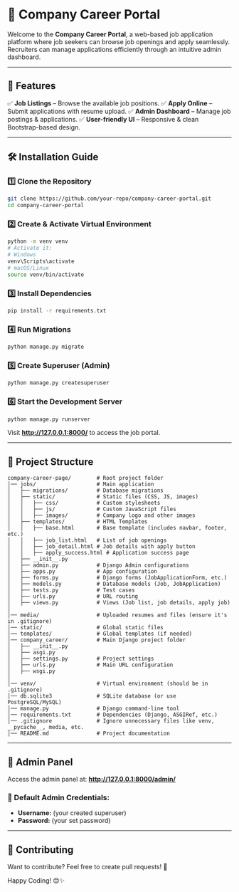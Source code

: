 # 🚀 Company Career Portal

Welcome to the **Company Career Portal**, a web-based job application platform where job seekers can browse job openings and apply seamlessly. Recruiters can manage applications efficiently through an intuitive admin dashboard.

---

## 📌 Features

✅ **Job Listings** – Browse the available job positions.
✅ **Apply Online** – Submit applications with resume upload.
✅ **Admin Dashboard** – Manage job postings & applications.
✅ **User-friendly UI** – Responsive & clean Bootstrap-based design.

---

## 🛠 Installation Guide

### 1️⃣ Clone the Repository
```bash
git clone https://github.com/your-repo/company-career-portal.git
cd company-career-portal
```

### 2️⃣ Create & Activate Virtual Environment
```bash
python -m venv venv
# Activate it:
# Windows
venv\Scripts\activate
# macOS/Linux
source venv/bin/activate
```

### 3️⃣ Install Dependencies
```bash
pip install -r requirements.txt
```

### 4️⃣ Run Migrations
```bash
python manage.py migrate
```

### 5️⃣ Create Superuser (Admin)
```bash
python manage.py createsuperuser
```

### 6️⃣ Start the Development Server
```bash
python manage.py runserver
```

Visit **http://127.0.0.1:8000/** to access the job portal.

---

## 📁 Project Structure
```
company-career-page/        # Root project folder
│── jobs/                   # Main application
│   ├── migrations/         # Database migrations
│   ├── static/             # Static files (CSS, JS, images)
│   │   ├── css/            # Custom stylesheets
│   │   ├── js/             # Custom JavaScript files
│   │   ├── images/         # Company logo and other images
│   ├── templates/          # HTML Templates
│   │   ├── base.html       # Base template (includes navbar, footer, etc.)
│   │   ├── job_list.html   # List of job openings
│   │   ├── job_detail.html # Job details with apply button
│   │   ├── apply_success.html # Application success page
│   ├── __init__.py         
│   ├── admin.py            # Django Admin configurations
│   ├── apps.py             # App configuration
│   ├── forms.py            # Django forms (JobApplicationForm, etc.)
│   ├── models.py           # Database models (Job, JobApplication)
│   ├── tests.py            # Test cases
│   ├── urls.py             # URL routing
│   ├── views.py            # Views (Job list, job details, apply job)
│
│── media/                  # Uploaded resumes and files (ensure it's in .gitignore)
│── static/                 # Global static files
│── templates/              # Global templates (if needed)
│── company_career/         # Main Django project folder
│   ├── __init__.py
│   ├── asgi.py
│   ├── settings.py         # Project settings
│   ├── urls.py             # Main URL configuration
│   ├── wsgi.py
│
│── venv/                   # Virtual environment (should be in .gitignore)
│── db.sqlite3              # SQLite database (or use PostgreSQL/MySQL)
│── manage.py               # Django command-line tool
│── requirements.txt        # Dependencies (Django, ASGIRef, etc.)
│── .gitignore              # Ignore unnecessary files like venv, __pycache__, media, etc.
│── README.md               # Project documentation

```

---

## 🔐 Admin Panel
Access the admin panel at:
**http://127.0.0.1:8000/admin/**

### 📜 Default Admin Credentials:
- **Username:** (your created superuser)
- **Password:** (your set password)

---

## 📢 Contributing
Want to contribute? Feel free to create pull requests! 🚀


Happy Coding! 😊✨

